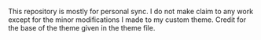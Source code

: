 This repository is mostly for personal sync.  I do not make claim to any work except for the minor modifications I made to my custom theme.  Credit for the base of the theme given in the theme file.
